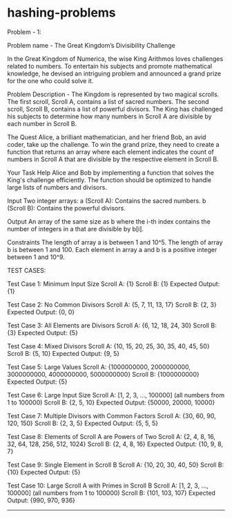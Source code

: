 # hashing-problems

Problem - 1:

Problem name - The Great Kingdom’s Divisibility Challenge

In the Great Kingdom of Numerica, the wise King Arithmos loves challenges related to numbers. To entertain his subjects and promote mathematical knowledge, he devised an intriguing problem and announced a grand prize for the one who could solve it.

Problem Description - 
The Kingdom is represented by two magical scrolls. The first scroll, Scroll A, contains a list of sacred numbers. The second scroll, Scroll B, contains a list of powerful divisors. The King has challenged his subjects to determine how many numbers in Scroll A are divisible by each number in Scroll B.

The Quest
Alice, a brilliant mathematician, and her friend Bob, an avid coder, take up the challenge. To win the grand prize, they need to create a function that returns an array where each element indicates the count of numbers in Scroll A that are divisible by the respective element in Scroll B.

Your Task
Help Alice and Bob by implementing a function that solves the King's challenge efficiently. The function should be optimized to handle large lists of numbers and divisors.

Input
Two integer arrays:
a (Scroll A): Contains the sacred numbers.
b (Scroll B): Contains the powerful divisors.

Output
An array of the same size as b where the i-th index contains the number of integers in a that are divisible by b[i].

Constraints
The length of array a is between 1 and 10^5.
The length of array b is between 1 and 100.
Each element in array a and b is a positive integer between 1 and 10^9.


TEST CASES:

Test Case 1: Minimum Input Size
Scroll A: {1}
Scroll B: {1}
Expected Output: {1}

Test Case 2: No Common Divisors
Scroll A: {5, 7, 11, 13, 17}
Scroll B: {2, 3}
Expected Output: {0, 0}

Test Case 3: All Elements are Divisors
Scroll A: {6, 12, 18, 24, 30}
Scroll B: {3}
Expected Output: {5}

Test Case 4: Mixed Divisors
Scroll A: {10, 15, 20, 25, 30, 35, 40, 45, 50}
Scroll B: {5, 10}
Expected Output: {9, 5}

Test Case 5: Large Values
Scroll A: {1000000000, 2000000000, 3000000000, 4000000000, 5000000000}
Scroll B: {1000000000}
Expected Output: {5}

Test Case 6: Large Input Size
Scroll A: [1, 2, 3, ..., 100000] (all numbers from 1 to 100000)
Scroll B: {2, 5, 10}
Expected Output: {50000, 20000, 10000}

Test Case 7: Multiple Divisors with Common Factors
Scroll A: {30, 60, 90, 120, 150}
Scroll B: {2, 3, 5}
Expected Output: {5, 5, 5}

Test Case 8: Elements of Scroll A are Powers of Two
Scroll A: {2, 4, 8, 16, 32, 64, 128, 256, 512, 1024}
Scroll B: {2, 4, 8, 16}
Expected Output: {10, 9, 8, 7}

Test Case 9: Single Element in Scroll B
Scroll A: {10, 20, 30, 40, 50}
Scroll B: {10}
Expected Output: {5}

Test Case 10: Large Scroll A with Primes in Scroll B
Scroll A: [1, 2, 3, ..., 100000] (all numbers from 1 to 100000)
Scroll B: {101, 103, 107}
Expected Output: {990, 970, 936}

----------------------------------------------------------------------------------------------------------------------------------------------------------
